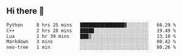 ## Hi there 👋

<!--START_SECTION:waka-->

```txt
Python     8 hrs 25 mins   ████████████████▓░░░░░░░░   66.29 %
C++        2 hrs 28 mins   █████░░░░░░░░░░░░░░░░░░░░   19.49 %
Lua        1 hr 39 mins    ███▒░░░░░░░░░░░░░░░░░░░░░   13.10 %
Markdown   3 mins          ░░░░░░░░░░░░░░░░░░░░░░░░░   00.42 %
neo-tree   1 min           ░░░░░░░░░░░░░░░░░░░░░░░░░   00.26 %
```

<!--END_SECTION:waka-->
